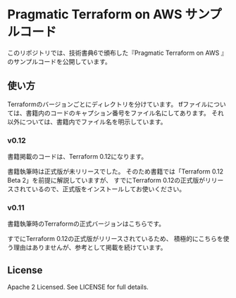 # Pragmatic Terraform on AWS サンプルコード

このリポジトリでは、技術書典6で頒布した『Pragmatic Terraform on AWS 』のサンプルコードを公開しています。

## 使い方

Terraformのバージョンごとにディレクトリを分けています。
tfファイルについては、書籍内のコードのキャプション番号をファイル名にしてあります。
それ以外については、書籍内でファイル名を明示しています。

### v0.12

書籍掲載のコードは、Terraform 0.12になります。

書籍執筆時は正式版が未リリースでした。
そのため書籍では「Terraform 0.12 Beta 2」を前提に解説していますが、
すでにTerraform 0.12の正式版がリリースされているので、正式版をインストールしてお使いください。


### v0.11

書籍執筆時のTerraformの正式バージョンはこちらです。

すでにTerraform 0.12の正式版がリリースされているため、
積極的にこちらを使う理由はありませんが、参考として掲載を続けています。


## License

Apache 2 Licensed. See LICENSE for full details.
